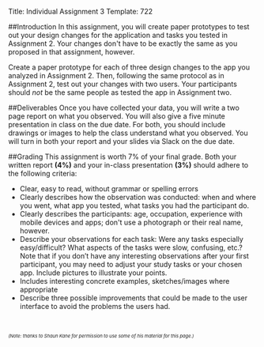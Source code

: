 Title: Individual Assignment 3
Template: 722

##Introduction
In this assignment, you will create paper prototypes to test out your
design changes for the application and tasks you tested in Assignment 2.
Your changes don't have to be exactly the same as you proposed in
that assignment, however.

Create a paper prototype for each of three design changes to the app
you analyzed in Assignment 2. Then, following the same protocol as in
Assignment 2, test out your changes with two users. Your participants
should _not_ be the same people as tested the app in Assignment two.

##Deliverables
Once you have collected your data, you will write a two page
report on what you observed. You will also give a five minute
presentation in class on the due date. For both, you should include
drawings or images to help the class understand what you observed.
You will turn in both your report and your slides via Slack on the due
date.

##Grading
This assignment is worth 7% of your final grade. Both your written
report **(4%)** and your in-class presentation **(3%)** should adhere
to the following criteria:

- Clear, easy to read, without grammar or spelling errors
- Clearly describes how the observation was conducted: when and
	where you went, what app you tested, what tasks you had the
	participant do.
- Clearly describes the participants: age, occupation, experience
	with mobile devices and apps; don't use a photograph or their real
	name, however.
- Describe your observations for each task: Were any tasks
	especially easy/difficult? What aspects of the tasks were slow,
	confusing, etc.? Note that if you don’t have any interesting
	observations after your first participant, you may need to adjust
	your study tasks or your chosen app. Include pictures to
	illustrate your points.
- Includes interesting concrete examples, sketches/images where
	appropriate
- Describe three possible improvements that could be made to the
	user interface to avoid the problems the users had.

<div style="font-size:66%; font-style:italic; margin:5em 0">
	(Note: thanks to Shaun Kane for permission to use some of his material for
	this page.)
</div>
